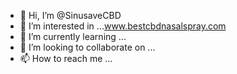- 👋 Hi, I’m @SinusaveCBD
- 👀 I’m interested in ...www.bestcbdnasalspray.com
- 🌱 I’m currently learning ...
- 💞️ I’m looking to collaborate on ...
- 📫 How to reach me ...

<!---
SinusaveCBD/SinusaveCBD is a ✨ special ✨ repository because its `README.md` (this file) appears on your GitHub profile.
You can click the Preview link to take a look at your changes.
--->
